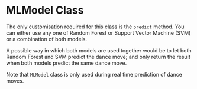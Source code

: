 # MLModel Class

The only customisation required for this class is the `predict` method.
You can either use any one of Random Forest or Support Vector Machine (SVM) or a combination of both models.

A possible way in which both models are used together would be to let both Random Forest and SVM predict
the dance move; and only return the result when both models predict the same dance move.

Note that `MLModel` class is only used during real time prediction of dance moves.
